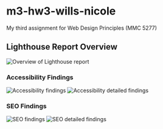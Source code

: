 # m3-hw3-wills-nicole
My third assignment for Web Design Principles (MMC 5277)

<h2>Lighthouse Report Overview</h2>
<img src="https://i.ibb.co/D5hwKTq/Screen-Shot-2022-05-22-at-4-42-31-PM.png" alt="Overview of Lighthouse report" border="0">

<h3>Accessibility Findings</h3>
<img src="https://i.ibb.co/TYf9JnG/Screen-Shot-2022-05-22-at-4-43-14-PM.png" alt="Accessibility findings" border="0">
<img src="https://i.ibb.co/rpp6CJT/Screen-Shot-2022-05-22-at-4-43-28-PM.png" alt="Accessibility detailed findings" border="0">

<h3>SEO Findings</h3>
<img src="https://i.ibb.co/RhrdF6b/Screen-Shot-2022-05-22-at-4-43-52-PM.png" alt="SEO findings" border="0">
<img src="https://i.ibb.co/1L3cYYg/Screen-Shot-2022-05-22-at-4-44-02-PM.png" alt="SEO detailed findings" border="0">
